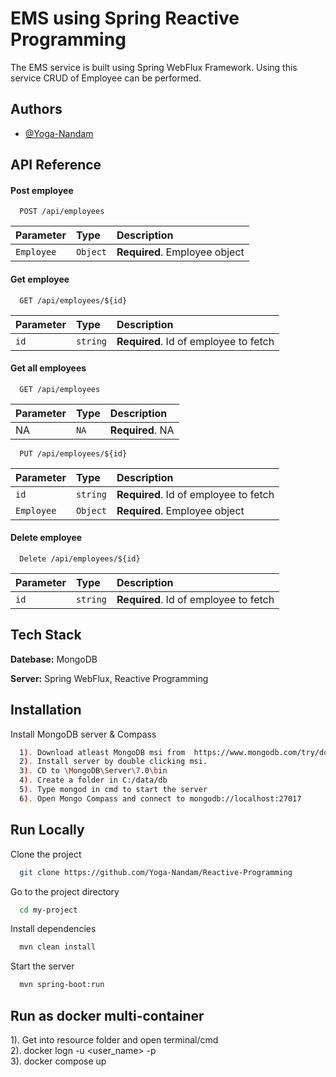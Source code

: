 
# EMS using Spring Reactive Programming

The EMS service is built using Spring WebFlux Framework. Using this service CRUD of Employee can be performed.

## Authors

- [@Yoga-Nandam](https://github.com/Yoga-Nandam)


## API Reference

#### Post employee

```http
  POST /api/employees
```

| Parameter | Type     | Description                |
| :-------- | :------- | :------------------------- |
| `Employee` | `Object` | **Required**. Employee object |

#### Get employee

```http
  GET /api/employees/${id}
```

| Parameter | Type     | Description                       |
| :-------- | :------- | :-------------------------------- |
| `id`      | `string` | **Required**. Id of employee to fetch |

#### Get all employees

```http
  GET /api/employees
```

| Parameter | Type     | Description                       |
| :-------- | :------- | :-------------------------------- |
| NA      | `NA` | **Required**. NA |

```http
  PUT /api/employees/${id}
```

| Parameter | Type     | Description                       |
| :-------- | :------- | :-------------------------------- |
| `id`      | `string` | **Required**. Id of employee to fetch |
| `Employee` | `Object` | **Required**. Employee object |

#### Delete employee

```http
  Delete /api/employees/${id}
```

| Parameter | Type     | Description                       |
| :-------- | :------- | :-------------------------------- |
| `id`      | `string` | **Required**. Id of employee to fetch |


## Tech Stack

**Datebase:** MongoDB

**Server:** Spring WebFlux, Reactive Programming


## Installation

Install MongoDB server & Compass

```bash
  1). Download atleast MongoDB msi from  https://www.mongodb.com/try/download/community
  2). Install server by double clicking msi.
  3). CD to \MongoDB\Server\7.0\bin
  4). Create a folder in C:/data/db
  5). Type mongod in cmd to start the server
  6). Open Mongo Compass and connect to mongodb://localhost:27017

```

## Run Locally

Clone the project

```bash
  git clone https://github.com/Yoga-Nandam/Reactive-Programming
```

Go to the project directory

```bash
  cd my-project
```

Install dependencies

```bash
  mvn clean install
```

Start the server

```bash
  mvn spring-boot:run
```

## Run as docker multi-container

1). Get into resource folder and open terminal/cmd  
2). docker logn -u <user_name> -p <password>  
3). docker compose up

